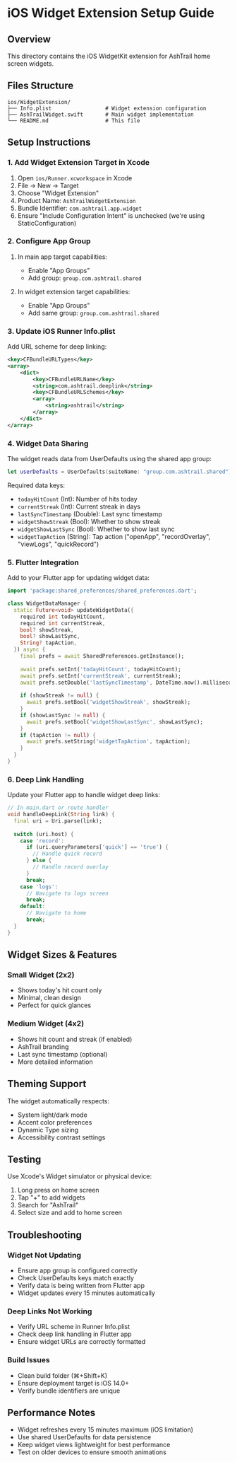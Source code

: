 # iOS Widget Extension Setup Guide

## Overview
This directory contains the iOS WidgetKit extension for AshTrail home screen widgets.

## Files Structure
```
ios/WidgetExtension/
├── Info.plist                 # Widget extension configuration
├── AshTrailWidget.swift       # Main widget implementation
└── README.md                  # This file
```

## Setup Instructions

### 1. Add Widget Extension Target in Xcode

1. Open `ios/Runner.xcworkspace` in Xcode
2. File → New → Target
3. Choose "Widget Extension" 
4. Product Name: `AshTrailWidgetExtension`
5. Bundle Identifier: `com.ashtrail.app.widget`
6. Ensure "Include Configuration Intent" is unchecked (we're using StaticConfiguration)

### 2. Configure App Group

1. In main app target capabilities:
   - Enable "App Groups"
   - Add group: `group.com.ashtrail.shared`

2. In widget extension target capabilities:
   - Enable "App Groups"  
   - Add same group: `group.com.ashtrail.shared`

### 3. Update iOS Runner Info.plist

Add URL scheme for deep linking:
```xml
<key>CFBundleURLTypes</key>
<array>
    <dict>
        <key>CFBundleURLName</key>
        <string>com.ashtrail.deeplink</string>
        <key>CFBundleURLSchemes</key>
        <array>
            <string>ashtrail</string>
        </array>
    </dict>
</array>
```

### 4. Widget Data Sharing

The widget reads data from UserDefaults using the shared app group:

```swift
let userDefaults = UserDefaults(suiteName: "group.com.ashtrail.shared")
```

Required data keys:
- `todayHitCount` (Int): Number of hits today
- `currentStreak` (Int): Current streak in days
- `lastSyncTimestamp` (Double): Last sync timestamp
- `widgetShowStreak` (Bool): Whether to show streak
- `widgetShowLastSync` (Bool): Whether to show last sync
- `widgetTapAction` (String): Tap action ("openApp", "recordOverlay", "viewLogs", "quickRecord")

### 5. Flutter Integration

Add to your Flutter app for updating widget data:

```dart
import 'package:shared_preferences/shared_preferences.dart';

class WidgetDataManager {
  static Future<void> updateWidgetData({
    required int todayHitCount,
    required int currentStreak,
    bool? showStreak,
    bool? showLastSync,
    String? tapAction,
  }) async {
    final prefs = await SharedPreferences.getInstance();
    
    await prefs.setInt('todayHitCount', todayHitCount);
    await prefs.setInt('currentStreak', currentStreak);
    await prefs.setDouble('lastSyncTimestamp', DateTime.now().millisecondsSinceEpoch / 1000);
    
    if (showStreak != null) {
      await prefs.setBool('widgetShowStreak', showStreak);
    }
    if (showLastSync != null) {
      await prefs.setBool('widgetShowLastSync', showLastSync);
    }
    if (tapAction != null) {
      await prefs.setString('widgetTapAction', tapAction);
    }
  }
}
```

### 6. Deep Link Handling

Update your Flutter app to handle widget deep links:

```dart
// In main.dart or route handler
void handleDeepLink(String link) {
  final uri = Uri.parse(link);
  
  switch (uri.host) {
    case 'record':
      if (uri.queryParameters['quick'] == 'true') {
        // Handle quick record
      } else {
        // Handle record overlay
      }
      break;
    case 'logs':
      // Navigate to logs screen
      break;
    default:
      // Navigate to home
      break;
  }
}
```

## Widget Sizes & Features

### Small Widget (2x2)
- Shows today's hit count only
- Minimal, clean design
- Perfect for quick glances

### Medium Widget (4x2) 
- Shows hit count and streak (if enabled)
- AshTrail branding
- Last sync timestamp (optional)
- More detailed information

## Theming Support

The widget automatically respects:
- System light/dark mode
- Accent color preferences
- Dynamic Type sizing
- Accessibility contrast settings

## Testing

Use Xcode's Widget simulator or physical device:
1. Long press on home screen
2. Tap "+" to add widgets
3. Search for "AshTrail" 
4. Select size and add to home screen

## Troubleshooting

### Widget Not Updating
- Ensure app group is configured correctly
- Check UserDefaults keys match exactly
- Verify data is being written from Flutter app
- Widget updates every 15 minutes automatically

### Deep Links Not Working  
- Verify URL scheme in Runner Info.plist
- Check deep link handling in Flutter app
- Ensure widget URLs are correctly formatted

### Build Issues
- Clean build folder (⌘+Shift+K)
- Ensure deployment target is iOS 14.0+
- Verify bundle identifiers are unique

## Performance Notes

- Widget refreshes every 15 minutes maximum (iOS limitation)
- Use shared UserDefaults for data persistence
- Keep widget views lightweight for best performance
- Test on older devices to ensure smooth animations